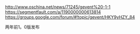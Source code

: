 http://www.oschina.net/news/71245/gevent%20-1-1
https://segmentfault.com/a/1190000000613814
https://groups.google.com/forum/#!topic/gevent/HKY9yHZY_84

两年前1。0版发布